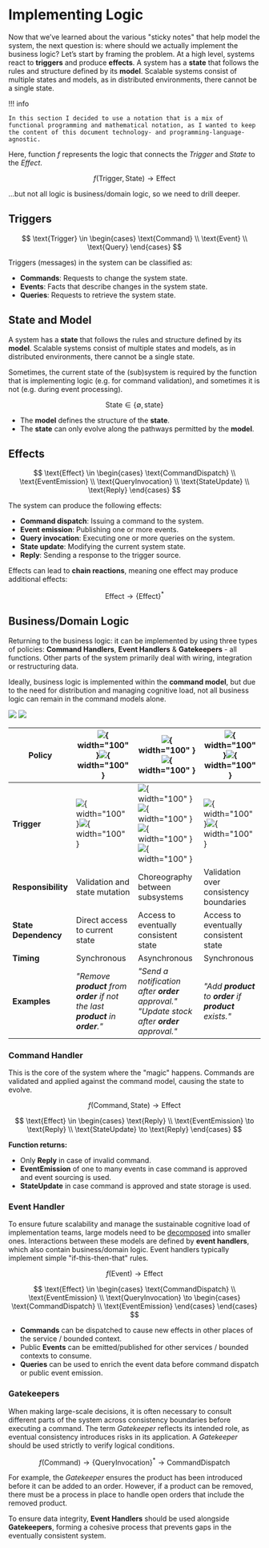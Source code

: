 # Implementing Logic

Now that we’ve learned about the various "sticky notes" that help model the system, the next question is: where should 
we actually implement the business logic? Let’s start by framing the problem. At a high level, systems react to 
**triggers** and produce **effects**. A system has a **state** that follows the rules and structure defined by its 
**model**. Scalable systems consist of multiple states and models, as in distributed environments, there cannot be a 
single state.

!!! info

    In this section I decided to use a notation that is a mix of functional programming and mathematical notation, as I wanted to keep the content of this document technology- and programming-language-agnostic.

Here, function *f* represents the logic that connects the *Trigger* and *State* to the *Effect*.

$$
f(\text{Trigger}, \text{State}) \to \text{Effect}
$$

...but not all logic is business/domain logic, so we need to drill deeper.

## Triggers

$$
\text{Trigger} \in
\begin{cases}
\text{Command} \\
\text{Event} \\
\text{Query}
\end{cases}
$$

Triggers (messages) in the system can be classified as:

* **Commands**: Requests to change the system state.
* **Events**: Facts that describe changes in the system state.
* **Queries**: Requests to retrieve the system state.

## State and Model

A system has a **state** that follows the rules and structure defined by its **model**. Scalable systems consist of 
multiple states and models, as in distributed environments, there cannot be a single state.

Sometimes, the current state of the (sub)system is required by the function that is implementing logic (e.g. for command 
validation), and sometimes it is not (e.g. during event processing).

$$
\text{State} \in \{\emptyset, \text{state}\}
$$

* The **model** defines the structure of the **state**.
* The **state** can only evolve along the pathways permitted by the **model**.

## Effects

$$
\text{Effect} \in
\begin{cases}
\text{CommandDispatch} \\
\text{EventEmission} \\
\text{QueryInvocation} \\ 
\text{StateUpdate} \\
\text{Reply}
\end{cases}
$$

The system can produce the following effects:
- **Command dispatch**: Issuing a command to the system.
- **Event emission**: Publishing one or more events.
- **Query invocation**: Executing one or more queries on the system.
- **State update**: Modifying the current system state.
- **Reply**: Sending a response to the trigger source.

Effects can lead to **chain reactions**, meaning one effect may produce additional effects:

$$
\text{Effect} \to \{\text{Effect}\}^*
$$

## Business/Domain Logic

Returning to the business logic: it can be implemented by using three types of policies: 
**Command Handlers**, **Event Handlers** & **Gatekeepers** - all functions. Other parts of the system primarily deal 
with wiring, integration or restructuring data.

Ideally, business logic is implemented within the **command model**, but due to the need for distribution
and managing cognitive load, not all business logic can remain in the command models alone.

![](assets/images/business_logic.png#only-light)
![](assets/images/business_logic_dark.png#only-dark)

| **Policy**           | ![](assets/images/policies_command_handler.png#only-light){ width="100" }![](assets/images/policies_command_handler_dark.png#only-dark){ width="100" }                   | ![](assets/images/policies_event_handler.png#only-light){ width="100" }![](assets/images/policies_event_handler_dark.png#only-dark){ width="100" }                                        | ![](assets/images/policies_gatekeeper.png#only-light){ width="100" }![](assets/images/policies_gatekeeper_dark.png#only-dark){ width="100" }     |
|----------------------|---------------------------------------------------------------------------------|--------------------------------------------------------------------------------------------------|---------------------------------------------------------|
| **Trigger**          | ![](assets/images/commands_command.png#only-light){ width="100" }![](assets/images/commands_command_dark.png#only-dark){ width="100" }                                   | ![](assets/images/events_private.png#only-light){ width="100" }![](assets/images/events_private_dark.png#only-dark){ width="100" }![](assets/images/events_public.png#only-light){ width="100" }![](assets/images/events_public_dark.png#only-dark){ width="100" } | ![](assets/images/commands_command.png#only-light){ width="100" }![](assets/images/commands_command_dark.png#only-dark){ width="100" }           |
| **Responsibility**   | Validation and state mutation                                                   | Choreography between subsystems                                                                  | Validation over consistency boundaries                  |
| **State Dependency** | Direct access to current state                                                  | Access to eventually consistent state                                                            | Access to eventually consistent state                   |
| **Timing**           | Synchronous                                                                     | Asynchronous                                                                                     | Synchronous                                             |
| **Examples**         | *"Remove **product** from **order** if not the last **product** in **order**."* | *"Send a notification after **order** approval."* *"Update stock after **order** approval."*     | *"Add **product** to **order** if **product** exists."* |

### Command Handler

This is the core of the system where the "magic" happens. Commands are validated and applied against the command model, 
causing the state to evolve.

$$
f(\text{Command}, \text{State}) \to \text{Effect}
$$

$$
\text{Effect} \in
\begin{cases}
\text{Reply} \\
\text{EventEmission} \to \text{Reply} \\
\text{StateUpdate} \to \text{Reply}
\end{cases}
$$

**Function returns:**

* Only **Reply** in case of invalid command.
* **EventEmission** of one to many events in case command is approved and event sourcing is used.
* **StateUpdate** in case command is approved and state storage is used.

### Event Handler

To ensure future scalability and manage the sustainable cognitive load of implementation teams, large models need to be 
[decomposed](../opportunities/#decomposition) into smaller ones. Interactions between these models are defined by **event handlers**, 
which also contain business/domain logic. Event handlers typically implement simple "if-this-then-that" rules.

$$
f(\text{Event}) \to \text{Effect}
$$

$$
\text{Effect} \in
\begin{cases}
\text{CommandDispatch} \\
\text{EventEmission} \\
\text{QueryInvocation} \to
\begin{cases}
\text{CommandDispatch} \\
\text{EventEmission}
\end{cases}
\end{cases}
$$

* **Commands** can be dispatched to cause new effects in other places of the service / bounded context.
* Public **Events** can be emitted/published for other services / bounded contexts to consume.
* **Queries** can be used to enrich the event data before command dispatch or public event emission.

### Gatekeepers

When making large-scale decisions, it is often necessary to consult different parts of the system across consistency 
boundaries before executing a command. The term *Gatekeeper* reflects its intended role, as eventual consistency 
introduces risks in its application. A *Gatekeeper* should be used strictly to verify logical conditions.

$$
f(\text{Command}) \to \{\text{QueryInvocation}\}^* \to \text{CommandDispatch}
$$

For example, the *Gatekeeper* ensures the product has been introduced before it can be added to an order. However, if 
a product can be removed, there must be a process in place to handle open orders that include the removed product.

To ensure data integrity, **Event Handlers** should be used alongside **Gatekeepers**, forming a cohesive process that 
prevents gaps in the eventually consistent system.